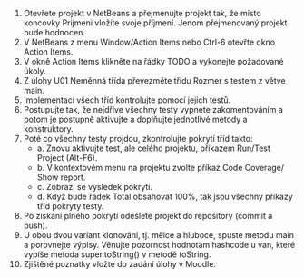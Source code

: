  1. Otevřete projekt v NetBeans a přejmenujte projekt tak, že místo koncovky 
    Prijmeni vložíte svoje příjmení. 
    Jenom přejmenovaný projekt bude hodnocen.
 2. V NetBeans z menu Window/Action Items nebo Ctrl-6 otevřte okno Action Items.
 3. V okně Action Items klikněte na řádky TODO a vykonejte požadované úkoly.
 4. Z úlohy U01 Neměnná třída převezměte třídu Rozmer s testem z větve main.  
 4. Implementaci všech tříd kontrolujte pomocí jejich testů.
 5. Postupujte tak, že nejdříve všechny testy vypnete zakomentováním 
    a potom je postupně aktivujte a doplňujte jednotlivé metody a konstruktory.
 6. Poté co všechny testy projdou, zkontrolujte pokrytí tříd takto:
    - a. Znovu aktivujte test, ale celého projektu, příkazem Run/Test Project (Alt-F6).
    - b. V kontextovém menu na projektu zvolte příkaz Code Coverage/ Show report.
    - c. Zobrazí se výsledek pokrytí.
    - d. Když bude řádek Total obsahovat 100%, tak jsou všechny příkazy tříd pokryty testy.
 7. Po získání plného pokrytí odešlete projekt do repository (commit a push). 
 8. U obou dvou variant klonování, tj. mělce a hluboce, spuste metodu main 
    a porovnejte výpisy. Věnujte pozornost hodnotám hashcode u van, které 
    vypíše metoda super.toString() v metodě toString.
 9. Zjištěné poznatky vložte do zadání úlohy v Moodle.   
